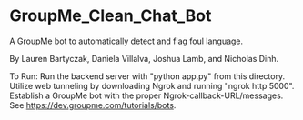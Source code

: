 # GroupMe_Clean_Chat_Bot
A GroupMe bot to automatically detect and flag foul language. 

By Lauren Bartyczak, Daniela Villalva, Joshua Lamb, and Nicholas Dinh.

To Run: 
Run the backend server with "python app.py" from this directory. Utilize web tunneling by downloading Ngrok and running "ngrok http 5000". Establish a GroupMe bot with the proper Ngrok-callback-URL/messages. See https://dev.groupme.com/tutorials/bots. 
